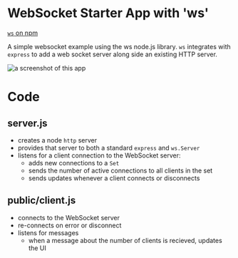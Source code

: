 # WebSocket Starter App with 'ws'

[`ws` on npm](https://www.npmjs.com/package/ws)

A simple websocket example using the ws node.js library. `ws` integrates with `express` to add a web socket server along side an existing HTTP server.

![a screenshot of this app](https://cdn.glitch.com/749e955d-594b-4f7d-b4a5-41e388f38c85%2FScreen%20Shot%202019-04-01%20at%2022.06.27.png?1554181601536)

# Code

## server.js

* creates a node `http` server
* provides that server to both a standard `express` and `ws.Server`
* listens for a client connection to the WebSocket server:
  * adds new connections to a `Set`
  * sends the number of active connections to all clients in the set
  * sends updates whenever a client connects or disconnects

## public/client.js

* connects to the WebSocket server
* re-connects on error or disconnect
* listens for messages
  * when a message about the number of clients is recieved, updates the UI
  